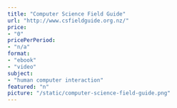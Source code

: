 ```yaml
---
title: "Computer Science Field Guide"
url: "http://www.csfieldguide.org.nz/"
price: 
- "0"
pricePerPeriod: 
- "n/a"
format: 
- "ebook"
- "video"
subject: 
- "human computer interaction"
featured: "n"
picture: "/static/computer-science-field-guide.png"
---
```

